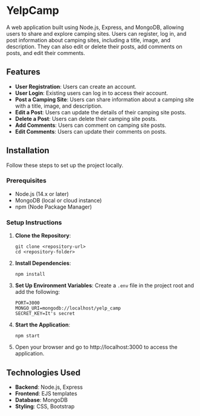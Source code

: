 # YelpCamp

A web application built using Node.js, Express, and MongoDB, allowing users to share and explore camping sites. Users can register, log in, and post information about camping sites, including a title, image, and description. They can also edit or delete their posts, add comments on posts, and edit their comments.

## Features

- **User Registration**: Users can create an account.
- **User Login**: Existing users can log in to access their account.
- **Post a Camping Site**: Users can share information about a camping site with a title, image, and description.
- **Edit a Post**: Users can update the details of their camping site posts.
- **Delete a Post**: Users can delete their camping site posts.
- **Add Comments**: Users can comment on camping site posts.
- **Edit Comments**: Users can update their comments on posts.

## Installation

Follow these steps to set up the project locally.

### Prerequisites

- Node.js (14.x or later)
- MongoDB (local or cloud instance)
- npm (Node Package Manager)

### Setup Instructions

1. **Clone the Repository**:
   ```
   git clone <repository-url>
   cd <repository-folder>
   ```

2. **Install Dependencies**:
   ```
   npm install
   ```

3. **Set Up Environment Variables**: Create a `.env` file in the project root and add the following:
   ```
   PORT=3000
   MONGO_URI=mongodb://localhost/yelp_camp
   SECRET_KEY=It's secret
   ```

4. **Start the Application**:
   ```
   npm start
   ```

5. Open your browser and go to http://localhost:3000 to access the application.

## Technologies Used
- **Backend**: Node.js, Express
- **Frontend**: EJS templates
- **Database**: MongoDB
- **Styling**: CSS, Bootstrap
